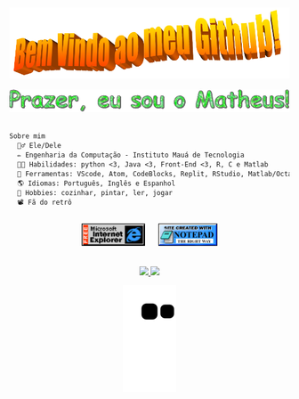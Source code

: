 <!-- INTRODUÇÃO -->
<div align="center">
<br />
<br />
<img src="https://github.com/Matheuscoe07/Matheuscoe07/blob/main/imagens/BemVindos.png" style="max-width: 100%;" alt="Bem vindo ao meu GitHub!" />
<br />
<br />
<img width="680" src="https://github.com/Matheuscoe07/Matheuscoe07/blob/main/imagens/Apresenta%C3%A7%C3%A3o.gif" alt="Welcome to my Github Profile" />
<br />
<br />
</div>

<!-- INFORMAÇÕES -->
<div>

  ```md
  Sobre mim
    🧍‍♂️ Ele/Dele
    ✏️ Engenharia da Computação - Instituto Mauá de Tecnologia
    👨‍💻 Habilidades: python <3, Java <3, Front-End <3, R, C e Matlab
    🔧 Ferramentas: VScode, Atom, CodeBlocks, Replit, RStudio, Matlab/Octave
    🌎 Idiomas: Português, Inglês e Espanhol
    🍝 Hobbies: cozinhar, pintar, ler, jogar
    📽 Fã do retrô
  ```
  <br />

</div>

<!-- IMAGENS -->
<div align="center">

<img height="40px" src="https://raw.githubusercontent.com/Matheuscoe07/Matheuscoe07/main/imagens/InternetExplorer.gif"  alt="Logo Internet Explorer" />
<span>&nbsp;&nbsp;&nbsp;&nbsp;</span> 
<img height="40px" src="https://raw.githubusercontent.com/Matheuscoe07/Matheuscoe07/main/imagens/notepad.gif"  alt="Site feito no Notepad" />
  
<br />
<br />
<br />

</div>

<!-- STATUS DO GITHUB -->
<div align="center">
  <a href="https://github.com/Matheuscoe07">
  <img height="180em" src="https://github-readme-stats.vercel.app/api?username=Matheuscoe07&show_icons=true&theme=chartreuse-dark&include_all_commits=true&count_private=true"/>
  <img height="180em" src="https://github-readme-stats.vercel.app/api/top-langs/?username=Matheuscoe07&layout=compact&langs_count=7&theme=chartreuse-dark"/>
</div>
  
<!-- COBRINHA -->
<div align="center">

  ![Snake animation](https://github.com/Matheuscoe07/Matheuscoe07/blob/output/github-contribution-grid-snake.svg)

</div>
  
<!--
*Matheuscoe07/Matheuscoe07* is a ✨ special ✨ repository because its `README.md` (this file) appears on your GitHub profile.

Here are some ideas to get you started:

- 🔭 I’m currently working on ...
- 🌱 I’m currently learning ...
- 👯 I’m looking to collaborate on ...
- 🤔 I’m looking for help with ...
- 💬 Ask me about ...
- 📫 How to reach me: ...
- 😄 Pronouns: ...
- ⚡ Fun fact: ...
-->
